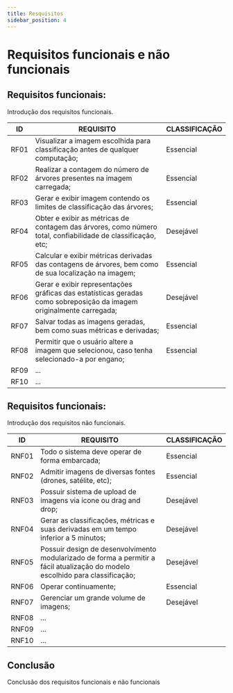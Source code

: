 ```yaml
---
title: Resquisitos
sidebar_position: 4
---
```

# **Requisitos funcionais e não funcionais**

## **Requisitos funcionais:**

Introdução dos requisitos funcionais.


| ID   | REQUISITO                                                                                                                  | CLASSIFICAÇÃO |
| ---- | -------------------------------------------------------------------------------------------------------------------------- | --------------- |
| RF01 | Visualizar a imagem escolhida para classificação antes de qualquer computação;                                         | Essencial       |
| RF02 | Realizar a contagem do número de árvores presentes na imagem carregada;                                                  | Essencial       |
| RF03 | Gerar e exibir imagem contendo os limites de classificação das árvores;                                                 | Essencial       |
| RF04 | Obter e exibir as métricas de contagem das árvores, como número total, confiabilidade de classificação, etc;          | Desejável      |
| RF05 | Calcular e exibir métricas derivadas das contagens de árvores, bem como de sua localização na imagem;                  | Essencial       |
| RF06 | Gerar e exibir representações gráficas das estatísticas geradas como sobreposição da imagem originalmente carregada; | Desejável      |
| RF07 | Salvar todas as imagens geradas, bem como suas métricas e derivadas;                                                      | Essencial       |
| RF08 | Permitir que o usuário altere a imagem que selecionou, caso tenha selecionado-a por engano;                               | Essencial       |
| RF09 | ...                                                                                                                        |                 |
| RF10 | ...                                                                                                                        |                 |

## Requisitos funcionais:

Introdução dos requisitos não funcionais.


| ID    | REQUISITO                                                                                                                           | CLASSIFICAÇÃO |
| ----- | ----------------------------------------------------------------------------------------------------------------------------------- | --------------- |
| RNF01 | Todo o sistema deve operar de forma embarcada;                                                                                      | Essencial       |
| RNF02 | Admitir imagens de diversas fontes (drones, satélite, etc);                                                                        | Essencial       |
| RNF03 | Possuir sistema de upload de imagens via ícone ou drag and drop;                                                                   | Desejável      |
| RNF04 | Gerar as classificações, métricas e suas derivadas em um tempo inferior a 5 minutos;                                             | Desejável      |
| RNF05 | Possuir design de desenvolvimento modularizado de forma a permitir a fácil atualização do modelo escolhido para classificação; | Desejável      |
| RNF06 | Operar continuamente;                                                                                                               | Essencial       |
| RNF07 | Gerenciar um grande volume de imagens;                                                                                              | Desejável      |
| RNF08 | ...                                                                                                                                 |                 |
| RNF09 | ...                                                                                                                                 |                 |
| RNF10 | ...                                                                                                                                 |                 |

## **Conclusão**

Conclusão dos requisitos funcionais e não funcionais
